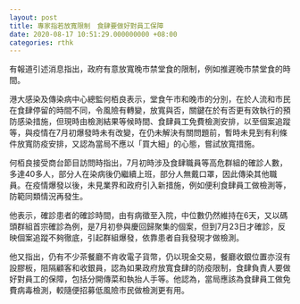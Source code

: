 ```yaml
---
layout: post
title: 專家指若放寬限制　食肆要做好對員工保障
date: 2020-08-17 10:51:29.000000000 +08:00
categories: rthk
---
```


有報道引述消息指出，政府有意放寬晚市禁堂食的限制，例如推遲晚市禁堂食的時間。

港大感染及傳染病中心總監何栢良表示，堂食午市和晚市的分別，在於人流和市民在食肆停留的時間不同，令風險有轉變，放寬與否，關鍵在於有否更有效執行的預防感染措施，但現時由檢測結果等候時間、食肆員工免費檢測安排，以至個案追蹤等，與疫情在7月初爆發時未有改變，在仍未解決有關問題前，暫時未見到有利條件放寬防疫安排，又認為當局不應以「買大細」的心態，嘗試放寬措施。

何栢良接受商台節目訪問時指出，7月初時涉及食肆職員等高危群組的確診人數，多達40多人，部分人在染病後仍繼續上班，部分人無戴口罩，因此傳染其他職員。在疫情爆發以後，未見業界和政府引入新措施，例如便利食肆員工做檢測等，防範同類情況再發生。

他表示，確診患者的確診時間，由有病徵至入院，中位數仍然維持在6天，又以碼頭群組首宗確診為例，是7月初參與慶回歸聚集的個案，但到7月23日才確診，反映個案追蹤不夠徹底，引起群組爆發，依靠患者自我發現才做檢測。

他又指出，仍有不少茶餐廳不肯收電子貨幣，仍以現金交易，餐廳收銀位置亦沒有設膠板，阻隔顧客和收銀員，認為如果政府放寬食肆的防疫限制，食肆負責人要做好對員工的保障，包括分開傳菜和執抬人手等。他認為，當局應該為食肆員工做免費病毒檢測，較隨便招募低風險市民做檢測更有用。
